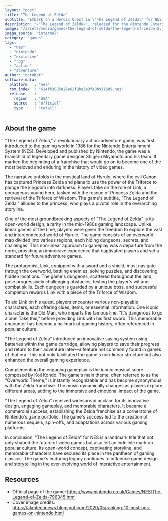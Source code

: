 ```yaml
---
layout: "post"
title: "The Legend of Zelda"
subtitle: "Embark on a Heroic Quest in \"The Legend of Zelda\" for NES."
description: "\"The Legend of Zelda\", released for the Nintendo Entertainment System (NES) in 1986, is an iconic action-adventure game that introduces players to the mythical land of Hyrule. Developed and published by Nintendo, the game follows the protagonist Link as he sets out to rescue Princess Zelda and thwart the evil plans of the antagonist Ganon. With its groundbreaking open-world design, innovative gameplay mechanics, and memorable soundtrack, \"The Legend of Zelda\" laid the foundation for future generations of adventure games and became a cornerstone of gaming history."
image: "/assets/media/games/the-legend-of-zelda/the-legend-of-zelda-2.jpg"
image_source: "internal"
category: "games"
tags:
  - "nes"
  - "nintendo"
  - "exclusive"
  - "rpg"
  - "action"
  - "adventure"
author: "octobot"
software_data:
  platform   : "nes"
  rom_index  : "614fb3085826e62f3be3a3fe0b931689.nes"
  release    :
    region   : "USA"
    source   : "official"
    type     : "retail"
---
```


## About the game

"The Legend of Zelda," a revolutionary action-adventure game, was first introduced to the gaming world in 1986 for the Nintendo Entertainment System (NES). Developed and published by Nintendo, the game was a brainchild of legendary game designer Shigeru Miyamoto and his team. It marked the beginning of a franchise that would go on to become one of the most beloved and enduring in the history of video games.

The narrative unfolds in the mystical land of Hyrule, where the evil Ganon has captured Princess Zelda and plans to use the power of the Triforce to plunge the kingdom into darkness. Players take on the role of Link, a courageous young hero, tasked with the rescue of Princess Zelda and the retrieval of the Triforce of Wisdom. The game's subtitle, "The Legend of Zelda," alludes to the princess, who plays a pivotal role in the overarching storyline.

One of the most groundbreaking aspects of "The Legend of Zelda" is its open-world design, a rarity in the mid-1980s gaming landscape. Unlike linear games of the time, players were given the freedom to explore the vast and interconnected world of Hyrule. The game consists of an overworld map divided into various regions, each hiding dungeons, secrets, and challenges. This non-linear approach to gameplay was a departure from the norm, providing an immersive experience that captivated players and set a standard for future adventure games.

The protagonist, Link, equipped with a sword and a shield, must navigate through the overworld, battling enemies, solving puzzles, and discovering hidden locations. The game's dungeons, scattered throughout the land, pose progressively challenging obstacles, testing the player's wit and combat skills. Each dungeon is guarded by a unique boss, and successful completion rewards Link with a piece of the Triforce of Wisdom.

To aid Link on his quest, players encounter various non-playable characters, each offering clues, items, or essential information. One iconic character is the Old Man, who imparts the famous line, "It's dangerous to go alone! Take this," before providing Link with his first sword. This memorable encounter has become a hallmark of gaming history, often referenced in popular culture.

"The Legend of Zelda" introduced an innovative saving system using batteries within the game cartridge, allowing players to save their progress and return to their adventure later—a feature not commonly found in games of that era. This not only facilitated the game's non-linear structure but also enhanced the overall gaming experience.

Complementing the engaging gameplay is the iconic musical score composed by Koji Kondo. The game's main theme, often referred to as the "Overworld Theme," is instantly recognizable and has become synonymous with the Zelda franchise. The music dynamically changes as players explore different areas, adding to the immersive and emotional impact of the game.

"The Legend of Zelda" received widespread acclaim for its innovative design, engaging gameplay, and memorable characters. It became a commercial success, establishing the Zelda franchise as a cornerstone of Nintendo's game portfolio. The game's success led to the creation of numerous sequels, spin-offs, and adaptations across various gaming platforms.

In conclusion, "The Legend of Zelda" for NES is a landmark title that not only shaped the future of video games but also left an indelible mark on popular culture. Its open-world concept, captivating storyline, and memorable characters have secured its place in the pantheon of gaming classics. The game's enduring legacy continues to influence game design and storytelling in the ever-evolving world of interactive entertainment.

## Resources

* Official page of the game: <https://www.nintendo.co.uk/Games/NES/The-Legend-of-Zelda-796345.html>
* Cover image credits: <https://akmtechnews.blogspot.com/2020/05/ranking-10-best-nes-games-on-nintendo.html>

